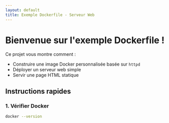 ```yaml
---
layout: default
title: Exemple Dockerfile - Serveur Web
---
```


# Bienvenue sur l'exemple Dockerfile !

Ce projet vous montre comment :

- Construire une image Docker personnalisée basée sur `httpd`
- Déployer un serveur web simple
- Servir une page HTML statique

## Instructions rapides

### 1. Vérifier Docker

```bash
docker --version
